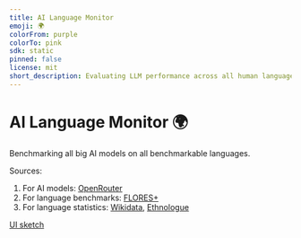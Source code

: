 ```yaml
---
title: AI Language Monitor
emoji: 🌍
colorFrom: purple
colorTo: pink
sdk: static
pinned: false
license: mit
short_description: Evaluating LLM performance across all human languages.
---
```


<!-- Check out the configuration reference at https://huggingface.co/docs/hub/spaces-config-reference -->

# AI Language Monitor 🌍

Benchmarking all big AI models on all benchmarkable languages.

Sources:

1. For AI models: [OpenRouter](https://openrouter.ai/)
2. For language benchmarks: [FLORES+](https://github.com/openlanguagedata/flores)
3. For language statistics: [Wikidata](https://gist.github.com/unhammer/3e8f2e0f79972bf5008a4c970081502d), [Ethnologue](https://www.ethnologue.com/browse/names/)

[UI sketch](https://www.tldraw.com/ro/5YkWi9dfBixOkQ4FV23zA?d=v192.-1.2090.1569.page)
